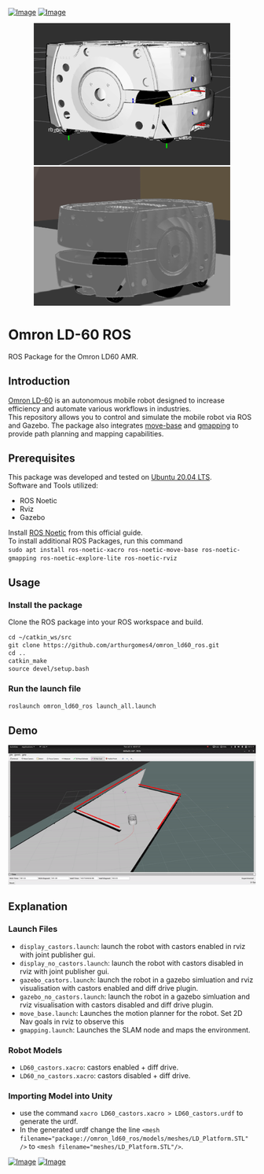 [![Image](https://img.shields.io/badge/ROS-Noetic-purple.svg)](https://github.com/arthurgomes4)
[![Image](https://img.shields.io/badge/Gazebo-11.0.0-orange.svg)](https://github.com/arthurgomes4)

<p align="center"> <img src="https://github.com/arthurgomes4/omron_ld60_ros/blob/main/Data/omronModel.png" width="400"/>     <img src="https://github.com/arthurgomes4/omron_ld60_ros/blob/main/Data/omronModel2.png" width="400"/> </p>

# Omron LD-60 ROS  
ROS Package for the Omron LD60 AMR.  

## Introduction  
[Omron LD-60](https://industrial.omron.eu/en/products/ld-60-90) is an autonomous mobile robot designed to increase efficiency and automate various workflows in industries.  
This repository allows you to control and simulate the mobile robot via ROS and Gazebo. The package also integrates [move-base](http://wiki.ros.org/move_base) and [gmapping](http://wiki.ros.org/gmapping) to provide path planning and mapping capabilities.

## Prerequisites  
This package was developed and tested on [Ubuntu 20.04 LTS](https://releases.ubuntu.com/20.04/).  
Software and Tools utilized:  
* ROS Noetic  
* Rviz  
* Gazebo  

Install [ROS Noetic](http://wiki.ros.org/noetic/Installation/Ubuntu) from this official guide.  
To install additional ROS Packages, run this command  
`sudo apt install ros-noetic-xacro ros-noetic-move-base ros-noetic-gmapping ros-noetic-explore-lite ros-noetic-rviz`  

## Usage  

### Install the package  
Clone the ROS package into your ROS workspace and build.  
```
cd ~/catkin_ws/src  
git clone https://github.com/arthurgomes4/omron_ld60_ros.git  
cd ..  
catkin_make  
source devel/setup.bash        
```
### Run the launch file  
` roslaunch omron_ld60_ros launch_all.launch `

## Demo  
![](https://github.com/arthurgomes4/omron_ld60_ros/blob/main/Data/Movebase_gmap.gif)

## Explanation  
### Launch Files
* `display_castors.launch`: launch the robot with castors enabled in rviz with joint publisher gui.
* `display_no_castors.launch`: launch the robot with castors disabled in rviz with joint publisher gui.
* `gazebo_castors.launch`: launch the robot in a gazebo simluation and rviz visualisation with castors enabled and diff drive plugin.
* `gazebo_no_castors.launch`: launch the robot in a gazebo simluation and rviz visualisation with castors disabled and diff drive plugin.  
* `move_base.launch`: Launches the motion planner for the robot. Set 2D Nav goals in rviz to observe this  
* `gmapping.launch`: Launches the SLAM node and maps the environment.  

### Robot Models
* `LD60_castors.xacro`: castors enabled + diff drive.
* `LD60_no_castors.xacro`: castors disabled + diff drive.

### Importing Model into Unity
* use the command `xacro LD60_castors.xacro > LD60_castors.urdf` to generate the urdf.
* In the generated urdf change the line `<mesh filename="package://omron_ld60_ros/models/meshes/LD_Platform.STL" />` to `<mesh filename="meshes/LD_Platform.STL"/>`.


[![Image](https://img.shields.io/badge/Developer-arthurgomes4-blue.svg)](https://github.com/arthurgomes4)
[![Image](https://img.shields.io/badge/Developer-Pranjalmishra30-blue.svg)](https://github.com/Pranjalmishra30)
